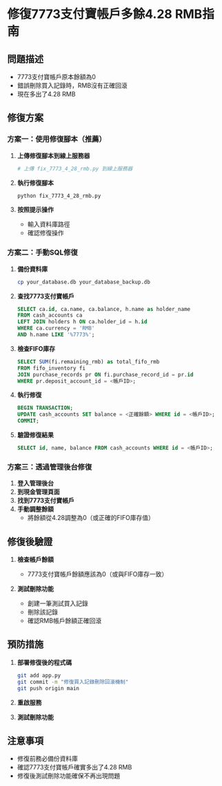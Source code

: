 # 修復7773支付寶帳戶多餘4.28 RMB指南

## 問題描述
- 7773支付寶帳戶原本餘額為0
- 錯誤刪除買入記錄時，RMB沒有正確回滾
- 現在多出了4.28 RMB

## 修復方案

### 方案一：使用修復腳本（推薦）

1. **上傳修復腳本到線上服務器**
   ```bash
   # 上傳 fix_7773_4_28_rmb.py 到線上服務器
   ```

2. **執行修復腳本**
   ```bash
   python fix_7773_4_28_rmb.py
   ```

3. **按照提示操作**
   - 輸入資料庫路徑
   - 確認修復操作

### 方案二：手動SQL修復

1. **備份資料庫**
   ```bash
   cp your_database.db your_database_backup.db
   ```

2. **查找7773支付寶帳戶**
   ```sql
   SELECT ca.id, ca.name, ca.balance, h.name as holder_name
   FROM cash_accounts ca
   LEFT JOIN holders h ON ca.holder_id = h.id
   WHERE ca.currency = 'RMB' 
   AND h.name LIKE '%7773%';
   ```

3. **檢查FIFO庫存**
   ```sql
   SELECT SUM(fi.remaining_rmb) as total_fifo_rmb
   FROM fifo_inventory fi
   JOIN purchase_records pr ON fi.purchase_record_id = pr.id
   WHERE pr.deposit_account_id = <帳戶ID>;
   ```

4. **執行修復**
   ```sql
   BEGIN TRANSACTION;
   UPDATE cash_accounts SET balance = <正確餘額> WHERE id = <帳戶ID>;
   COMMIT;
   ```

5. **驗證修復結果**
   ```sql
   SELECT id, name, balance FROM cash_accounts WHERE id = <帳戶ID>;
   ```

### 方案三：透過管理後台修復

1. **登入管理後台**
2. **到現金管理頁面**
3. **找到7773支付寶帳戶**
4. **手動調整餘額**
   - 將餘額從4.28調整為0（或正確的FIFO庫存值）

## 修復後驗證

1. **檢查帳戶餘額**
   - 7773支付寶帳戶餘額應該為0（或與FIFO庫存一致）

2. **測試刪除功能**
   - 創建一筆測試買入記錄
   - 刪除該記錄
   - 確認RMB帳戶餘額正確回滾

## 預防措施

1. **部署修復後的程式碼**
   ```bash
   git add app.py
   git commit -m "修復買入記錄刪除回滾機制"
   git push origin main
   ```

2. **重啟服務**

3. **測試刪除功能**

## 注意事項

- 修復前務必備份資料庫
- 確認7773支付寶帳戶確實多出了4.28 RMB
- 修復後測試刪除功能確保不再出現問題
